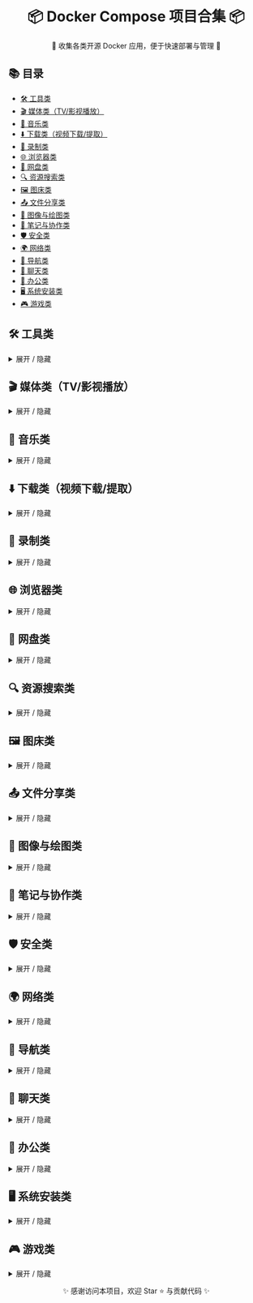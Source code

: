 <h1 align="center">📦 Docker Compose 项目合集 📦</h1>
<p align="center">🚀 收集各类开源 Docker 应用，便于快速部署与管理 🚀</p>

## 📚 目录
- [🛠 工具类](#tools)
- [🎬 媒体类（TV/影视播放）](#media)
- [🎵 音乐类](#music)
- [⬇️ 下载类（视频下载/提取）](#download)
- [🎥 录制类](#record)
- [🌐 浏览器类](#browser)
- [💾 网盘类](#cloud)
- [🔍 资源搜索类](#resource)
- [🖼 图床类](#image)
- [📤 文件分享类](#fileshare)
- [🎨 图像与绘图类](#drawing)
- [📝 笔记与协作类](#note)
- [🛡 安全类](#security)
- [🌍 网络类](#network)
- [🧭 导航类](#nav)
- [💬 聊天类](#chat)
- [📄 办公类](#office)
- [🖥 系统安装类](#system)
- [🎮 游戏类](#game)

</details>

## 🛠 工具类 <a id="tools"></a>
<details>
<summary>展开 / 隐藏</summary>

- [OmniTools](https://github.com/OmniTools) [[项目地址]](https://github.com/iib0011/omni-tools)  
- [ToolBox](https://github.com/ToolBox) [[项目地址]](https://github.com/Shadownc/toolbox)  
- [JiSuXiang 极速箱](https://github.com/JiSuXiang) [[项目地址]](https://github.com/star7th/jisuxiang)  
- [IT-Tools](https://github.com/IT-Tools) [[项目地址]](https://github.com/CorentinTh/it-tools)  
- [Composerize](https://github.com/Composerize) [[项目地址]](https://github.com/composerize/composerize)  
- [EasyVoice](https://github.com/EasyVoice) [[项目地址]](https://github.com/cosin2077/easyVoice)  

</details>

## 🎬 媒体类（TV/影视播放） <a id="media"></a>
<details>
<summary>展开 / 隐藏</summary>

- [KatelyaTV](https://github.com/KatelyaTV) [[项目地址]](https://github.com/katelya77/KatelyaTV)  
- [MoonTV](https://github.com/MoonTV) [[项目地址]](https://github.com/MoonTechLab/LunaTV)  
- [LibreTV](https://github.com/LibreTV) [[项目地址]](https://github.com/LibreSpark/LibreTV)  
- [OrangeTV](https://github.com/OrangeTV) [[项目地址]](https://github.com/djteang/OrangeTV)  
- [ADBTVhelper](https://github.com/ADBTVhelper) [[项目地址]](https://github.com/wukongdaily/tvhelper-docker )  

</details>

## 🎵 音乐类 <a id="music"></a>
<details>
<summary>展开 / 隐藏</summary>

- [Musicn](https://github.com/Musicn) [[项目地址]](https://github.com/wy580477/musicn-container)  
- [Navidrome](https://github.com/Navidrome) [[项目地址]](https://github.com/navidrome/navidrome)  
- [XiaoMusic](https://github.com/XiaoMusic) [[项目地址]](https://github.com/hanxi/xiaomusic)  
- [NASMusic](https://github.com/NASMusic) [[项目地址]](https://gitee.com/yanfanVIP/nas-music)  

</details>

## ⬇️ 下载类（视频下载/提取） <a id="download"></a>
<details>
<summary>展开 / 隐藏</summary>

- [yt-dlp](https://github.com/yt-dlp) [[项目地址]](https://github.com/marcopiovanello/yt-dlp-web-ui)  
- [Easy-VDL](https://github.com/Easy-VDL) [[项目地址]](https://hub.docker.com/r/qq918652593/easy-vdl)  
- [MediaGo](https://github.com/MediaGo) [[项目地址]](https://github.com/caorushizi/mediago)  
- [MeTuBe](https://github.com/MeTuBe) [[项目地址]](https://github.com/alexta69/metube)  
- [AllTube](https://github.com/AllTube) [[项目地址]](https://github.com/Rudloff/alltube)  

</details>

## 🎥 录制类 <a id="record"></a>
<details>
<summary>展开 / 隐藏</summary>

- [Bililive-Go](https://github.com/Bililive-Go) [[项目地址]](https://github.com/hr3lxphr6j/bililive-go)  

</details>

## 🌐 浏览器类 <a id="browser"></a>
<details>
<summary>展开 / 隐藏</summary>

- [Brave](https://github.com/Brave) [[项目地址]](https://hub.docker.com/r/linuxserver/brave)  
- [Chrome](https://github.com/Chrome) [[项目地址]](https://github.com/linuxserver/docker-chromium)  
- [Edge](https://github.com/Edge) [[项目地址]](https://github.com/linuxserver/docker-msedge)  
- [Firefox](https://github.com/Firefox) [[项目地址]](https://github.com/jlesage/docker-firefox)  

</details>

## 💾 网盘类 <a id="cloud"></a>
<details>
<summary>展开 / 隐藏</summary>

- [CloudDrive2](https://github.com/CloudDrive2) [[项目地址]](https://github.com/CloudDrive2)  
- [Cloudreve](https://github.com/Cloudreve) [[项目地址]](https://github.com/cloudreve/Cloudreve)  
- [ZFile](https://github.com/ZFile) [[项目地址]](https://github.com/zfile-dev/zfile)  
- [KodBox](https://github.com/KodBox) [[项目地址]](https://github.com/kalcaddle/kodbox)  
- [JmalCloud](https://github.com/JmalCloud) [[项目地址]](https://github.com/jamebal/jmal-cloud-server)  
- [FileBrowser](https://github.com/FileBrowser) [[项目地址]](https://github.com/filebrowser/filebrowser)  
- [FilecodeBox](https://github.com/FilecodeBox) [[项目地址]](https://github.com/vastsa/FileCodeBox)  
- [OpenList](https://github.com/OpenList) [[项目地址]](https://github.com/OpenListTeam/OpenList)  

</details>

## 🔍 资源搜索类 <a id="resource"></a>
<details>
<summary>展开 / 隐藏</summary>

- [AiPan](https://github.com/AiPan) [[项目地址]](https://github.com/mftvbox/aipan)  
- [PanSou](https://github.com/PanSou) [[项目地址]](https://github.com/fish2018/pansou)  
- [PanHub](https://github.com/PanHub) [[项目地址]](https://github.com/wu529778790/panhub.shenzjd.com)
- [CloudSaver](https://github.com/CloudSaver) [[项目地址]](https://github.com/jiangrui1994/CloudSaver)  

</details>

## 🖼 图床类 <a id="image"></a>
<details>
<summary>展开 / 隐藏</summary>

- [Cloudflare-ImgBed](https://github.com/Cloudflare-ImgBed) [[项目地址]](https://github.com/MarSeventh/CloudFlare-ImgBed)  
- [EasyImages](https://github.com/EasyImages) [[项目地址]](https://github.com/icret/EasyImages2.0)  

</details>

## 📤 文件分享类 <a id="fileshare"></a>
<details>
<summary>展开 / 隐藏</summary>

- [FastSend](https://github.com/FastSend) [[项目地址]](https://github.com/ShouChenICU/FastSend)  
- [File-Transfer-Go](https://github.com/File-Transfer-Go) [[项目地址]](https://github.com/MatrixSeven/file-transfer-go)  
- [PicoShare](https://github.com/PicoShare) [[项目地址]](https://github.com/mtlynch/picoshare)  
- [PingvinShare](https://github.com/PingvinShare) [[项目地址]](https://github.com/stonith404/pingvin-share)  
- [PairDrop](https://github.com/PairDrop) [[项目地址]](https://github.com/schlagmichdoch/PairDrop)
- [FileDrop](https://github.com/FileDrop) [[项目地址]](https://github.com/xtrendence/filedrop)  
- [GoFile](https://github.com/GoFile) [[项目地址]](https://github.com/songquanpeng/go-file) 

</details>

## 🎨 图像与绘图类 <a id="drawing"></a>
<details>
<summary>展开 / 隐藏</summary>

- [Drawnix](https://github.com/Drawnix) [[项目地址]](https://github.com/plait-board/drawnix)  
- [MiniPaint](https://github.com/MiniPaint) [[项目地址]](https://github.com/viliusle/miniPaint)  
- [PaintBoard](https://github.com/PaintBoard) [[项目地址]](https://github.com/LHRUN/paint-board)  
- [Mazanoke](https://github.com/Mazanoke) [[项目地址]](https://github.com/civilblur/mazanoke)  
- [HivisionIDPhotos](https://github.com/HivisionIDPhotos) [[项目地址]](https://github.com/Zeyi-Lin/HivisionIDPhotos)
- [Photopea](https://github.com/Photopea) [[项目地址]](https://github.com/photopea/photopea)  

</details>

## 📝 笔记与协作类 <a id="note"></a>
<details>
<summary>展开 / 隐藏</summary>

- [TriliumNotes](https://github.com/Trilium-Notes) [[项目地址]](https://github.com/Nriver/trilium-translation)  
- [UniBoard](https://github.com/UniBoard) [[项目地址]](https://github.com/Coooolfan/UniBoard)  
- [Memos](https://github.com/Memos) [[项目地址]](https://github.com/usememos/memos)  
- [BroadcastChannel](https://github.com/BroadcastChannel) [[项目地址]](https://github.com/ccbikai/BroadcastChannel)  
- [Enclosed](https://github.com/Enclosed) [[项目地址]](https://github.com/CorentinTh/enclosed)  

</details>

## 🛡 安全类 <a id="security"></a>
<details>
<summary>展开 / 隐藏</summary>

- [2FAuth](https://github.com/2FAuth) [[项目地址]](https://github.com/Bubka/2FAuth)  
- [Bitwarden](https://github.com/Bitwarden) [[项目地址]](https://github.com/dani-garcia/vaultwarden)  

</details>

## 🌍 网络类 <a id="network"></a>
<details>
<summary>展开 / 隐藏</summary>

- [V2RayA](https://github.com/V2RayA) [[项目地址]](https://github.com/v2rayA/v2rayA)  
- [EasyNode](https://github.com/EasyNode) [[项目地址]](https://github.com/chaos-zhu/easynode)  
- [Sshwifty](https://github.com/Sshwifty) [[项目地址]](https://github.com/nirui/sshwifty)  

</details>

## 🧭 导航类 <a id="nav"></a>
<details>
<summary>展开 / 隐藏</summary>

- [Flare](https://github.com/Flare) [[项目地址]](https://github.com/soulteary/docker-flare)  
- [Heimdall](https://github.com/Heimdall) [[项目地址]](https://github.com/linuxserver/Heimdall)  
- [Sun-Panel](https://github.com/Sun-Panel) [[项目地址]](https://github.com/hslr-s/sun-panel)  
- [Van-Nav](https://github.com/Van-Nav) [[项目地址]](https://github.com/Mereithhh/van-nav)  
- [Mtab](https://github.com/Mtab) [[项目地址]](https://github.com/tsxcw/mtab)  

</details>

## 💬 聊天类 <a id="chat"></a>
<details>
<summary>展开 / 隐藏</summary>

- [Fiora](https://github.com/Fiora) [[项目地址]](https://github.com/yinxin630/fiora)  
- [Moments](https://github.com/Moments) [[项目地址]](https://github.com/kingwrcy/moments)  
- [Lobe-Chat](https://github.com/Lobe-Chat) [[项目地址]](https://github.com/lobehub/lobe-chat)  
- [NodeCrypt](https://github.com/NodeCrypt) [[项目地址]](https://github.com/shuaiplus/NodeCrypt)  

</details>

## 📄 办公类 <a id="office"></a>
<details>
<summary>展开 / 隐藏</summary>

- [WPS-Office](https://github.com/WPS-Office) [[项目地址]](https://github.com/linuxserver/docker-wps-office)  
- [Stirling-PDF](https://github.com/Stirling-PDF) [[项目地址]](https://github.com/Stirling-Tools/Stirling-PDF)  
- [GodoOS](https://github.com/GodoOS) [[项目地址]](https://github.com/phpk/godoos)  

</details>

## 🖥 系统安装类 <a id="system"></a>
<details>
<summary>展开 / 隐藏</summary>

- [iventoy](https://github.com/iventoy) [[项目地址]](https://hub.docker.com/r/szabis/iventoy)

</details>

## 🎮 游戏类 <a id="game"></a>
<details>
<summary>展开 / 隐藏</summary>

- [DOSGame](https://github.com/DOSGame) [[项目地址]](https://github.com/DOSGame)  
- [fc-jsnes](https://github.com/fc-jsnes) [[项目地址]](https://github.com/fc-jsnes)  
- [pvp-wuziqi](https://github.com/pvp-wuziqi) [[项目地址]](https://github.com/pvp-wuziqi)  
- [象棋](https://github.com/象棋) [[项目地址]](https://github.com/象棋)  
- [五子棋](https://github.com/五子棋) [[项目地址]](https://github.com/五子棋)  
- [俄罗斯方块](https://github.com/俄罗斯方块) [[项目地址]](https://github.com/俄罗斯方块)  
- [吃豆人](https://github.com/吃豆人) [[项目地址]](https://github.com/吃豆人)  
- [坦克大战](https://github.com/坦克大战) [[项目地址]](https://github.com/坦克大战)  
- [太空大战](https://github.com/太空大战) [[项目地址]](https://github.com/太空大战)  
- [盖塔楼](https://github.com/盖塔楼) [[项目地址]](https://github.com/盖塔楼)  
- [马里奥](https://github.com/马里奥) [[项目地址]](https://github.com/马里奥)  
- [魔塔](https://github.com/魔塔) [[项目地址]](https://github.com/魔塔)  

</details>

<p align="center">✨ 感谢访问本项目，欢迎 Star ⭐ 与贡献代码 ✨</p>
